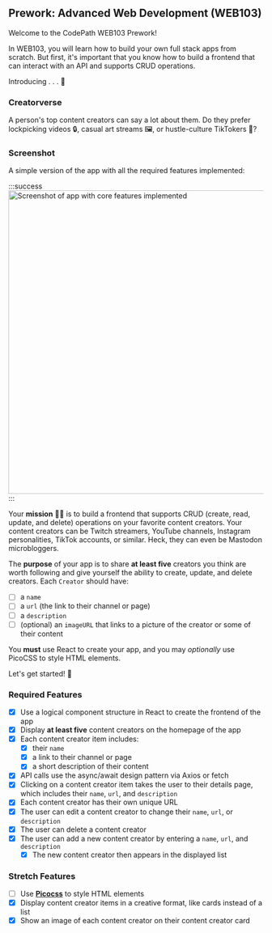 ## Prework: Advanced Web Development (WEB103)

Welcome to the CodePath WEB103 Prework!

In WEB103, you will learn how to build your own full stack apps from scratch. But first, it's important that you know how to build a frontend that can interact with an API and supports CRUD operations.

Introducing . . . 🥁

### Creatorverse

A person's top content creators can say a lot about them. Do they prefer lockpicking videos 🔒, casual art streams 🖼️, or hustle-culture TikTokers 📱?

### Screenshot

A simple version of the app with all the required features implemented:

:::success
<a href="/course_images/web103/prework/prework.gif" target="_blank"><img src='WEB103_prework.gif' title='Screenshot of app with core features implemented' width='600' alt='Screenshot of app with core features implemented' /></a>
:::

Your **mission** 🧑‍🚀 is to build a frontend that supports CRUD (create, read, update, and delete) operations on your favorite content creators. Your content creators can be Twitch streamers, YouTube channels, Instagram personalities, TikTok accounts, or similar. Heck, they can even be Mastodon microbloggers.

The **purpose** of your app is to share **at least five** creators you think are worth following and give yourself the ability to create, update, and delete creators. Each `Creator` should have:

- [ ] a `name`
- [ ] a `url` (the link to their channel or page)
- [ ] a `description`
- [ ] (optional) an `imageURL` that links to a picture of the creator or some of their content

You **must** use React to create your app, and you may *optionally* use PicoCSS to style HTML elements.

Let's get started! 🚀

### Required Features

- [x] Use a logical component structure in React to create the frontend of the app
- [x] Display **at least five** content creators on the homepage of the app
- [x] Each content creator item includes:
  - [x] their `name`
  - [x] a link to their channel or page
  - [x] a short description of their content
- [x] API calls use the async/await design pattern via Axios or fetch
- [x] Clicking on a content creator item takes the user to their details page, which includes their `name`, `url`, and `description`
- [x] Each content creator has their own unique URL
- [x] The user can edit a content creator to change their `name`, `url`, or `description`
- [x] The user can delete a content creator
- [x] The user can add a new content creator by entering a `name`, `url`, and `description`
  - [x] The new content creator then appears in the displayed list

### Stretch Features

- [ ] Use [**Picocss**](https://picocss.com/) to style HTML elements
- [x] Display content creator items in a creative format, like cards instead of a list
- [x] Show an image of each content creator on their content creator card

